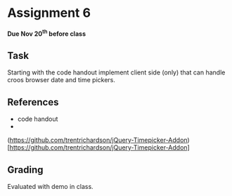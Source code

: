 # Assignment 6
**Due Nov 20<sup>th</sup> before class**

## Task 
Starting with the code handout 
implement client side (only)  that can handle croos browser date and
time pickers.


## References
- code handout
-
(https://github.com/trentrichardson/jQuery-Timepicker-Addon)[https://github.com/trentrichardson/jQuery-Timepicker-Addon]

## Grading
Evaluated with demo in class.
